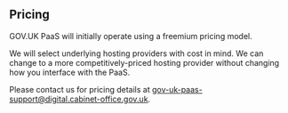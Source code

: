 ## Pricing

GOV.UK PaaS will initially operate using a freemium pricing model.

We will select underlying hosting providers with cost in mind. We can change to a more competitively-priced hosting provider without changing how you interface with the PaaS.

Please contact us for pricing details at [gov-uk-paas-support@digital.cabinet-office.gov.uk](mailto:gov-uk-paas-support@digital.cabinet-office.gov.uk).


